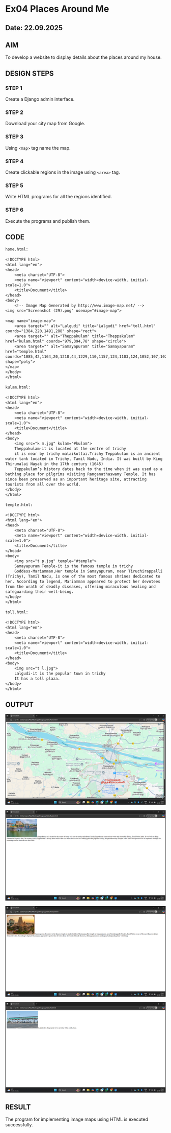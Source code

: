 # Ex04 Places Around Me
## Date: 22.09.2025

## AIM
To develop a website to display details about the places around my house.

## DESIGN STEPS

### STEP 1
Create a Django admin interface.

### STEP 2
Download your city map from Google.

### STEP 3
Using ```<map>``` tag name the map.

### STEP 4
Create clickable regions in the image using ```<area>``` tag.

### STEP 5
Write HTML programs for all the regions identified.

### STEP 6
Execute the programs and publish them.

## CODE
```
home.html:

<!DOCTYPE html>
<html lang="en">
<head>
    <meta charset="UTF-8">
    <meta name="viewport" content="width=device-width, initial-scale=1.0">
    <title>Document</title>
</head>
<body>
    <!-- Image Map Generated by http://www.image-map.net/ -->
<img src="Screenshot (29).png" usemap="#image-map">

<map name="image-map">
    <area target="" alt="Lalgudi" title="Lalgudi" href="toll.html" coords="1384,220,1491,288" shape="rect">
    <area target="" alt="Theppakulam" title="Theppakulam" href="kulam.html" coords="979,394,78" shape="circle">
    <area target="" alt="Samayapuram" title="Samayapuram" href="temple.html" coords="1085,42,1164,20,1218,44,1229,110,1157,124,1103,124,1052,107,1029,54" shape="poly">
</map>
</body>
</html>

kulam.html:

<!DOCTYPE html>
<html lang="en">
<head>
    <meta charset="UTF-8">
    <meta name="viewport" content="width=device-width, initial-scale=1.0">
    <title>Document</title>
</head>
<body>
    <img src="k m.jpg" kulam="#kulam">
    Theppakulam-it is located at the centre of trichy
    it is near by trichy malaikottai.Trichy Teppakulam is an ancient water tank located in Trichy, Tamil Nadu, India. It was built by King Thirumalai Nayak in the 17th century (1645)
    Teppakulam’s history dates back to the time when it was used as a bathing place for pilgrims visiting Ranganathaswamy Temple. It has since been preserved as an important heritage site, attracting tourists from all over the world.
</body>
</html>

temple.html:

<!DOCTYPE html>
<html lang="en">
<head>
    <meta charset="UTF-8">
    <meta name="viewport" content="width=device-width, initial-scale=1.0">
    <title>Document</title>
</head>
<body>
    <img src="t p.jpg" temple="#temple">
    Samayapuram Temple-it is the famous temple in trichy
    Goddess-Mariamman,Her temple in Samayapuram, near Tiruchirappalli (Trichy), Tamil Nadu, is one of the most famous shrines dedicated to her. According to legend, Mariamman appeared to protect her devotees from the wrath of deadly diseases, offering miraculous healing and safeguarding their well-being.
</body>
</html>

toll.html:

<!DOCTYPE html>
<html lang="en">
<head>
    <meta charset="UTF-8">
    <meta name="viewport" content="width=device-width, initial-scale=1.0">
    <title>Document</title>
</head>
<body>
    <img src="t l.jpg">
    Lalgudi-it is the popular town in trichy
    It has a toll plaza.
</body>
</html>
```

## OUTPUT

![alt text](<Screenshot (31).png>)

![alt text](<Screenshot (30).png>)

![alt text](<Screenshot (32).png>)

![alt text](<Screenshot (33).png>)


## RESULT
The program for implementing image maps using HTML is executed successfully.
